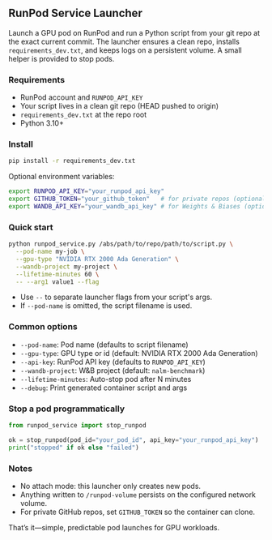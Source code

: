 ## RunPod Service Launcher

Launch a GPU pod on RunPod and run a Python script from your git repo at the exact current commit. The launcher ensures a clean repo, installs `requirements_dev.txt`, and keeps logs on a persistent volume. A small helper is provided to stop pods.

### Requirements
- RunPod account and `RUNPOD_API_KEY`
- Your script lives in a clean git repo (HEAD pushed to origin)
- `requirements_dev.txt` at the repo root
- Python 3.10+

### Install
```bash
pip install -r requirements_dev.txt
```
Optional environment variables:
```bash
export RUNPOD_API_KEY="your_runpod_api_key"
export GITHUB_TOKEN="your_github_token"   # for private repos (optional)
export WANDB_API_KEY="your_wandb_api_key" # for Weights & Biases (optional)
```

### Quick start
```bash
python runpod_service.py /abs/path/to/repo/path/to/script.py \
  --pod-name my-job \
  --gpu-type "NVIDIA RTX 2000 Ada Generation" \
  --wandb-project my-project \
  --lifetime-minutes 60 \
  -- --arg1 value1 --flag
```
- Use `--` to separate launcher flags from your script's args.
- If `--pod-name` is omitted, the script filename is used.

### Common options
- `--pod-name`: Pod name (defaults to script filename)
- `--gpu-type`: GPU type or id (default: NVIDIA RTX 2000 Ada Generation)
- `--api-key`: RunPod API key (defaults to `RUNPOD_API_KEY`)
- `--wandb-project`: W&B project (default: `nalm-benchmark`)
- `--lifetime-minutes`: Auto-stop pod after N minutes
- `--debug`: Print generated container script and args

### Stop a pod programmatically
```python
from runpod_service import stop_runpod

ok = stop_runpod(pod_id="your_pod_id", api_key="your_runpod_api_key")
print("stopped" if ok else "failed")
```

### Notes
- No attach mode: this launcher only creates new pods.
- Anything written to `/runpod-volume` persists on the configured network volume.
- For private GitHub repos, set `GITHUB_TOKEN` so the container can clone.

That’s it—simple, predictable pod launches for GPU workloads.
